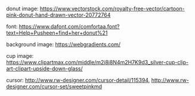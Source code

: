 donut image: https://www.vectorstock.com/royalty-free-vector/cartoon-pink-donut-hand-drawn-vector-20772764

font: https://www.dafont.com/comfortaa.font?text=Help+Pusheen+find+her+donut%21

background image: https://webgradients.com/

cup image: https://www.clipartmax.com/middle/m2i8i8N4m2H7K9d3_silver-cup-clip-art-clipart-upside-down-glass/

cursor: http://www.rw-designer.com/cursor-detail/115394, http://www.rw-designer.com/cursor-set/sweetpinkmd
